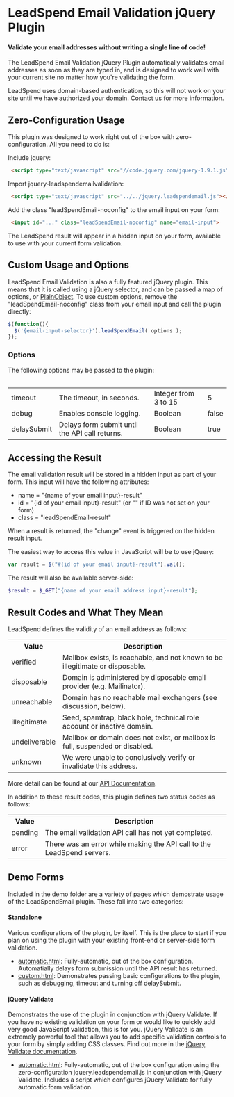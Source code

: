 LeadSpend Email Validation jQuery Plugin
===================
#### Validate your email addresses without writing a single line of code! ####
The LeadSpend Email Validation jQuery Plugin automatically validates email addresses
as soon as they are typed in, and is designed to work well with your current site no 
matter how you're validating the form.  

LeadSpend uses domain-based authentication, so this will not work on your site until 
we have authorized your domain. [Contact us](http://www.leadspend.com/contact-us) for 
more information.


Zero-Configuration Usage
-------------------
This plugin was designed to work right out of the box with zero-configuration.  All you need to do is:

Include jquery:

```html
 <script type="text/javascript" src="//code.jquery.com/jquery-1.9.1.js"></script>
```

Import jquery-leadspendemailvalidation:

```html
 <script type="text/javascript" src="../../jquery.leadspendemail.js"></script>
```

Add the class "leadSpendEmail-noconfig" to the email input on your form:

```html
 <input id="..." class="leadSpendEmail-noconfig" name="email-input">
```

The LeadSpend result will appear in a hidden input on your form, available to use with your current form validation.

Custom Usage and Options
-------------------
LeadSpend Email Validation is also a fully featured jQuery plugin.  This means that it is called using a jQuery selector, and can be
passed a map of options, or [PlainObject](http://api.jquery.com/Types/#PlainObject).  To use custom options, remove the "leadSpendEmail-noconfig"
class from your email input and call the plugin directly:

```javascript
$(function(){
  $('{email-input-selector}').leadSpendEmail( options );
});
```

### Options
The following options may be passed to the plugin:
<table>
<table>
<tbody>
<tr><td>timeout</td><td>The timeout, in seconds.</td><td>Integer from 3 to 15</td><td>5</td></tr>
<tr><td>debug</td><td>Enables console logging.</td><td>Boolean</td><td>false</td></tr>
<tr><td>delaySubmit</td><td>Delays form submit until the API call returns.</td><td>Boolean</td><td>true</td></tr>
</tbody>
</table>


Accessing the Result
-------------------

The email validation result will be stored in a hidden input as part of your form.  This input will have the following attributes:
* name = "{name of your email input}-result"
* id = "{id of your email input}-result" (or "" if ID was not set on your form)
* class = "leadSpendEmail-result"

When a result is returned, the "change" event is triggered on the hidden result input.

The easiest way to access this value in JavaScript will be to use jQuery:
```javascript
var result = $("#{id of your email input}-result").val();
```

The result will also be available server-side:
```php
$result = $_GET["{name of your email address input}-result"];
```

Result Codes and What They Mean
-------------------
LeadSpend defines the validity of an email address as follows:

<table>
<tbody>
<tr><th>Value</th><th>Description</th></tr>
<tr><td>verified</td><td>Mailbox exists, is reachable, and not known to be illegitimate or disposable.</td></tr>
<tr><td>disposable</td><td>Domain is administered by disposable email provider (e.g. Mailinator).</td></tr>
<tr><td>unreachable</td><td>Domain has no reachable mail exchangers (see discussion, below).</td></tr>
<tr><td>illegitimate</td><td>Seed, spamtrap, black hole, technical role account or inactive domain.</td></tr>
<tr><td>undeliverable</td><td>Mailbox or domain does not exist, or mailbox is full, suspended or disabled.</td></tr>
<tr><td>unknown</td><td>We were unable to conclusively verify or invalidate this address.</td></tr>
</tbody>
</table>

More detail can be found at our [API Documentation](https://github.com/LeadSpend/api-v2/blob/master/README.md#a-2-validity).

In addition to these result codes, this plugin defines two status codes as follows:

<table>
<tbody>
<tr><th>Value</th><th>Description</th></tr>
<tr><td>pending</td><td>The email validation API call has not yet completed.</td></tr>
<tr><td>error</td><td>There was an error while making the API call to the LeadSpend servers.</td></tr>
</tbody>
</table>


Demo Forms
-------------------
Included in the demo folder are a variety of pages which demostrate usage of the LeadSpendEmail plugin.  These fall into two categories:

#### Standalone
Various configurations of the plugin, by itself.  This is the place to start if you plan on using the plugin with your existing front-end or server-side form validation.

* [automatic.html](https://github.com/this-sam/jquery-leadspendemail/blob/master/demo/standalone/automatic.html): Fully-automatic, out of the box configuration.  Automatially delays form submission until the API result has returned.
* [custom.html](https://github.com/this-sam/jquery-leadspendemail/blob/master/demo/standalone/custom.html): Demonstrates passing basic configurations to the plugin, such as debugging, timeout and turning off delaySubmit.

#### jQuery Validate
Demonstrates the use of the plugin in conjunction with jQuery Validate.  If you have no existing validation on your form or would like to quickly add very good
JavaScript validation, this is for you.  jQuery Validate is an extremely powerful tool that allows you to add specific validation controls to your form by simply
adding CSS classes. Find out more in the [jQuery Validate documentation](http://jqueryvalidation.org/documentation/).

* [automatic.html](https://github.com/this-sam/jquery-leadspendemail/blob/master/demo/jquery-validate/automatic.html): Fully-automatic, out of the box configuration using the zero-configuration jquery.leadspendemail.js in conjunction with jQuery Validate.  Includes a script which
configures jQuery Validate for fully automatic form validation. 
